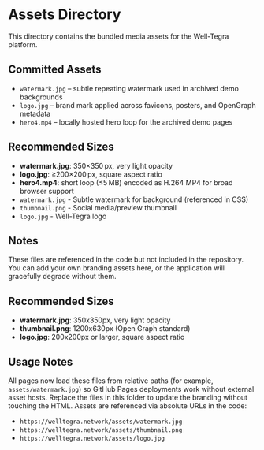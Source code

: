 # Assets Directory

This directory contains the bundled media assets for the Well-Tegra platform.

## Committed Assets

- `watermark.jpg` – subtle repeating watermark used in archived demo backgrounds
- `logo.jpg` – brand mark applied across favicons, posters, and OpenGraph metadata
- `hero4.mp4` – locally hosted hero loop for the archived demo pages

## Recommended Sizes

- **watermark.jpg**: 350×350 px, very light opacity
- **logo.jpg**: ≥200×200 px, square aspect ratio
- **hero4.mp4**: short loop (≤5 MB) encoded as H.264 MP4 for broad browser support
- `watermark.jpg` - Subtle watermark for background (referenced in CSS)
- `thumbnail.png` - Social media/preview thumbnail
- `logo.jpg` - Well-Tegra logo

## Notes

These files are referenced in the code but not included in the repository. You can add your own branding assets here, or the application will gracefully degrade without them.

## Recommended Sizes

- **watermark.jpg**: 350x350px, very light opacity
- **thumbnail.png**: 1200x630px (Open Graph standard)
- **logo.jpg**: 200x200px or larger, square aspect ratio

## Usage Notes

All pages now load these files from relative paths (for example, `assets/watermark.jpg`) so GitHub Pages deployments work without external asset hosts. Replace the files in this folder to update the branding without touching the HTML.
Assets are referenced via absolute URLs in the code:
- `https://welltegra.network/assets/watermark.jpg`
- `https://welltegra.network/assets/thumbnail.png`
- `https://welltegra.network/assets/logo.jpg`
